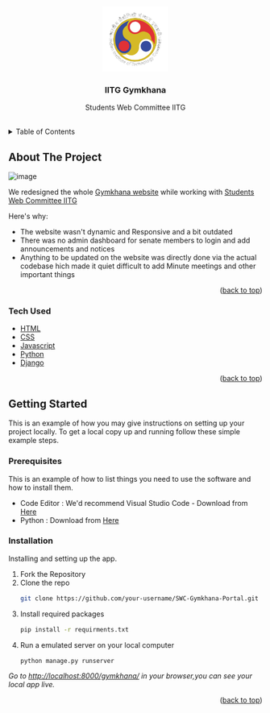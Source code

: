 <div id="top"></div>

<!-- PROJECT LOGO -->
<br />
<div align="center">
  <a href="https://github.com/xqbptt/SWC-Gymkhana-Portal/tree/django/Home">
    <img src="https://raw.githubusercontent.com/xqbptt/SWC-Gymkhana-Portal/django/Home/static/Home/images/IITGlogo.png" alt="Logo" width="130" height="130">
  </a>
  <!-- Header-->
   <h3 align="center">IITG Gymkhana</h3>
  <p align="center">
     Students Web Committee IITG
    <br />
    <br />
  </p>
</div>

<!-- Details Section -->
<details>
  <summary>Table of Contents</summary>
  <ol>
    <li>
      <a href="#about-the-project">About The Project</a>
      <ul>
        <li><a href="#tech-used">Tech Used</a></li>
      </ul>
    </li>
    <li>
      <a href="#getting-started">Getting Started</a>
      <ul>
        <li><a href="#prerequisites">Prerequisites</a></li>
        <li><a href="#installation">Installation</a></li>
      </ul>
    </li>
  </ol>
</details>

## About The Project

![image](https://user-images.githubusercontent.com/84667136/151690048-b8ac0391-1ce2-45df-b62e-1890a684f4f3.png)

We redesigned the whole [Gymkhana website](https://swc.iitg.ac.in/stud/gymkhana) while working with [Students Web Committee IITG](https://github.com/swciitg)

Here's why:
* The website wasn't dynamic and Responsive and a bit outdated
* There was no admin dashboard for senate members to login and add announcements and notices
* Anything to be updated on the website was directly done via the actual codebase hich made it quiet difficult to add Minute meetings and other important things


<p align="right">(<a href="#top">back to top</a>)</p>



### Tech Used

* [HTML](https://developer.mozilla.org/en-US/docs/Learn/Getting_started_with_the_web/HTML_basics)
* [CSS](https://developer.mozilla.org/en-US/docs/Web/CSS)
* [Javascript](https://www.javascript.com/)
* [Python](https://www.python.org/)
* [Django](https://www.djangoproject.com/)

<p align="right">(<a href="#top">back to top</a>)</p>


<!-- GETTING STARTED -->
## Getting Started

This is an example of how you may give instructions on setting up your project locally.
To get a local copy up and running follow these simple example steps.

### Prerequisites

This is an example of how to list things you need to use the software and how to install them.
* Code Editor : We'd recommend Visual Studio Code - Download from [Here](https://code.visualstudio.com/)
* Python : Download from [Here](https://www.python.org/downloads/)

### Installation

Installing and setting up the app.
1. Fork the Repository
2. Clone the repo 
   ```sh
   git clone https://github.com/your-username/SWC-Gymkhana-Portal.git
   ```
3. Install required packages
   ```sh
   pip install -r requirments.txt
   ```
5. Run a emulated server on your local computer
   ```sh
   python manage.py runserver
   ```
_Go to [http://localhost:8000/gymkhana/](http://localhost:8000/gymkhana/) in your browser,you can see your local app live._


<p align="right">(<a href="#top">back to top</a>)</p>
